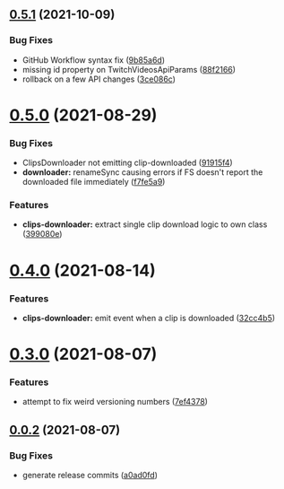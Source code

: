 ## [0.5.1](https://github.com/HugoJF/twitch-tools/compare/v0.5.0...v0.5.1) (2021-10-09)


### Bug Fixes

* GitHub Workflow syntax fix ([9b85a6d](https://github.com/HugoJF/twitch-tools/commit/9b85a6d0b63d4a5c67e88d332c9e0fa573ab6b3d))
* missing id property on TwitchVideosApiParams ([88f2166](https://github.com/HugoJF/twitch-tools/commit/88f21662e4eb3794fe21609ffb71c10875696875))
* rollback on a few API changes ([3ce086c](https://github.com/HugoJF/twitch-tools/commit/3ce086c35b570cb9e2693d89cd44a0e6c36c6848))



# [0.5.0](https://github.com/HugoJF/twitch-tools/compare/v0.4.0...v0.5.0) (2021-08-29)


### Bug Fixes

* ClipsDownloader not emitting clip-downloaded ([91915f4](https://github.com/HugoJF/twitch-tools/commit/91915f421ebf654a794306fd09193ef071ae0ca0))
* **downloader:** renameSync causing errors if FS doesn't report the downloaded file immediately ([f7fe5a9](https://github.com/HugoJF/twitch-tools/commit/f7fe5a9e85038a3f86ad5bdfc4c7e62ea5c32530))


### Features

* **clips-downloader:** extract single clip download logic to own class ([399080e](https://github.com/HugoJF/twitch-tools/commit/399080e8c1caee9a52770a308cc0ef89580f8a1b))



# [0.4.0](https://github.com/HugoJF/twitch-tools/compare/v0.3.0...v0.4.0) (2021-08-14)


### Features

* **clips-downloader:** emit event when a clip is downloaded ([32cc4b5](https://github.com/HugoJF/twitch-tools/commit/32cc4b5da3ec559198543fa7f121c2c7aeb98e61))



# [0.3.0](https://github.com/HugoJF/twitch-tools/compare/v0.0.2...v0.3.0) (2021-08-07)


### Features

* attempt to fix weird versioning numbers ([7ef4378](https://github.com/HugoJF/twitch-tools/commit/7ef4378927888b78bce0fb3bf2ca5abd7d36acd3))



## [0.0.2](https://github.com/HugoJF/twitch-tools/compare/v0.2.4...v0.0.2) (2021-08-07)


### Bug Fixes

* generate release commits ([a0ad0fd](https://github.com/HugoJF/twitch-tools/commit/a0ad0fda64353de28b5d1cbc97fea5f400c2c99d))



